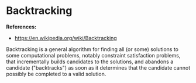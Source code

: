 # Backtracking

**References:**
- https://en.wikipedia.org/wiki/Backtracking

Backtracking is a general algorithm for finding all (or some) solutions to some computational
problems, notably constraint satisfaction problems, that incrementally builds candidates to the
solutions, and abandons a candidate ("backtracks") as soon as it determines that the candidate
cannot possibly be completed to a valid solution.
